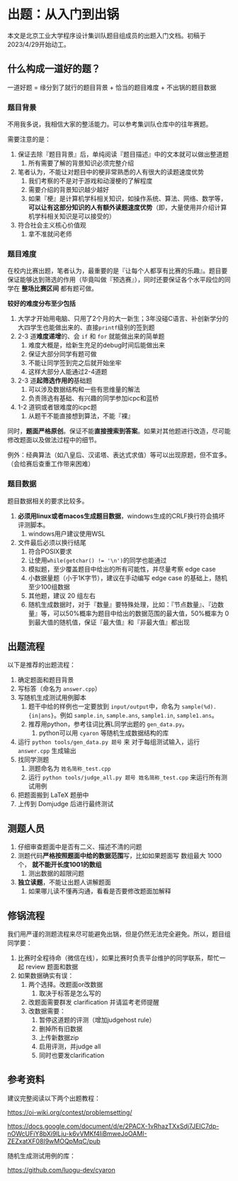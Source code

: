 # 出题：从入门到出锅

本文是北京工业大学程序设计集训队题目组成员的出题入门文档。初稿于2023/4/29开始动工。



## 什么构成一道好的题？

一道好题 = 缘分到了就行的题目背景 + 恰当的题目难度 + 不出锅的题目数据

### 题目背景

不用我多说，我相信大家的整活能力。可以参考集训队仓库中的往年赛题。

需要注意的是：

1. 保证去除『题目背景』后，单纯阅读『题目描述』中的文本就可以做出整道题
   1. 所有需要了解的背景知识必须完整介绍
2. 笔者认为，不能让对题目中的梗非常熟悉的人有很大的读题速度优势
   1. 我们考察的不是对于游戏和动漫梗的了解程度
   2. 需要介绍的背景知识越少越好
   3. 如果『梗』是计算机学科相关知识，如操作系统、算法、网络、数学等，**可以让有这部分知识的人有额外读题速度优势**（即，大量使用并介绍计算机学科相关知识是可以接受的）
3. 符合社会主义核心价值观
   1. 拿不准就问老师

### 题目难度

在校内比赛出题，笔者认为，最重要的是『让每个人都享有比赛的乐趣』。题目要保证能够达到筛选的作用（毕竟叫做『预选赛』），同时还要保证各个水平段位的同学在 **整场比赛区间** 都有题可做。

**较好的难度分布至少包括**

1. 大学才开始用电脑、只用了2个月的大一新生；3年没碰C语言、补创新学分的大四学生也能做出来的、直接`printf`级别的签到题
2. 2-3 道**难度递增**的、会 `if` 和 `for` 就能做出来的简单题
   1. 难度大概是，给新生充足的debug时间后能做出来
   2. 保证大部分同学有题可做
   3. 不能让同学签到完之后就开始坐牢
   4. 这样大部分人能通过2-4道题
3. 2-3 道**起筛选作用的**基础题
   1. 可以涉及数据结构和一些有思维量的解法
   2. 负责筛选有基础、有兴趣的同学参加icpc和蓝桥
4. 1-2 道铜或者银难度的icpc题
   1. 从题干不能直接想到算法，不能『裸』

同时，**题面严格原创**。保证不能**直接搜索到答案**。如果对其他题进行改造，尽可能修改题面以及做法过程中的细节。

例外：经典算法（如八皇后、汉诺塔、表达式求值）等可以出现原题，但不宜多。（会给赛后查重工作带来困难）

### 题目数据

题目数据相关的要求比较多。

1. **必须用linux或者macos生成题目数据**，windows生成的CRLF换行符会搞坏评测脚本。
   1. windows用户建议使用WSL
2. 文件最后必须以换行结尾
   1. 符合POSIX要求
   2. 让使用`while(getchar() != '\n')`的同学也能通过
   3. 模拟题，至少覆盖题目中给出的所有可能性，并尽量考察 edge case
   4. 小数据量题（小于1K字节），建议在手动编写 edge case 的基础上，随机至少100组数据
   5. 其他题，建议 20 组左右
   6. 随机生成数据时，对于『数量』要特殊处理，比如：『节点数量』、『边数量』等，可以50%概率为题目中给出的数据范围的最大值，50%概率为 0到最大值的随机值，保证『最大值』和『非最大值』都出现



## 出题流程

以下是推荐的出题流程：

1. 确定题面和题目背景
2. 写标答（命名为 `answer.cpp`）
3. 写随机生成测试用例脚本
   1. 题干中给的样例也一定要放到 `input/output`中，命名为 `sample(%d).{in|ans}`。例如 `sample.in`, `sample.ans`, `sample1.in`, `sample1.ans`。
   2. 推荐用python，参考往词比赛L同学出题的 `gen_data.py`。
      1. python可以用 `cyaron` 等随机生成数据结构的库
4. 运行 `python tools/gen_data.py 题号` 来 对于每组测试输入，运行 `answer.cpp` 生成输出
5. 找同学测题
   1. 测题命名为 `姓名简称_test.cpp`
   2. 运行 `python tools/judge_all.py 题号 姓名简称_test.cpp` 来运行所有测试用例
6. 把题面搬到 LaTeX 题册中
7. 上传到 Domjudge 后进行最终测试

## 测题人员

1. 仔细审查题面中是否有二义、描述不清的问题
2. 测题代码**严格按照题面中给的数据范围**写，比如如果题面写 数组最大 1000个， **就不能开长度1001的数组**
   1. 测出数据的超限问题
3. **独立读题**，不能让出题人讲解题面
   1. 如果哪儿读不懂再沟通，看看是否要修改题面加解释

## 修锅流程

我们用严谨的测题流程来尽可能避免出锅，但是仍然无法完全避免。所以，题目组同学要：

1. 比赛时全程待命（微信在线），如果比赛时负责平台维护的同学联系，帮忙一起 review 题面和数据
2. 如果数据确实有误：
   1. 两个选择。改题面or改数据
      1. 取决于标答是怎么写的
   2. 改题面需要群发 clarification 并请监考老师提醒
   3. 改数据需要：
      1. 暂停这道题的评测（增加judgehost rule）
      2. 删掉所有旧数据
      3. 上传新数据zip
      4. 启用评测，并judge all
      5. 同时也要发clarification

## 参考资料

建议完整阅读以下两个出题教程：

https://oi-wiki.org/contest/problemsetting/

https://docs.google.com/document/d/e/2PACX-1vRhazTXxSdj7JEIC7dp-nOWcUFiY8bXi9lLju-k6vVMKf4IiBmweJoOAMI-ZEZxatXF08I9wMOQpMqC/pub

随机生成测试用例的库：

https://github.com/luogu-dev/cyaron
